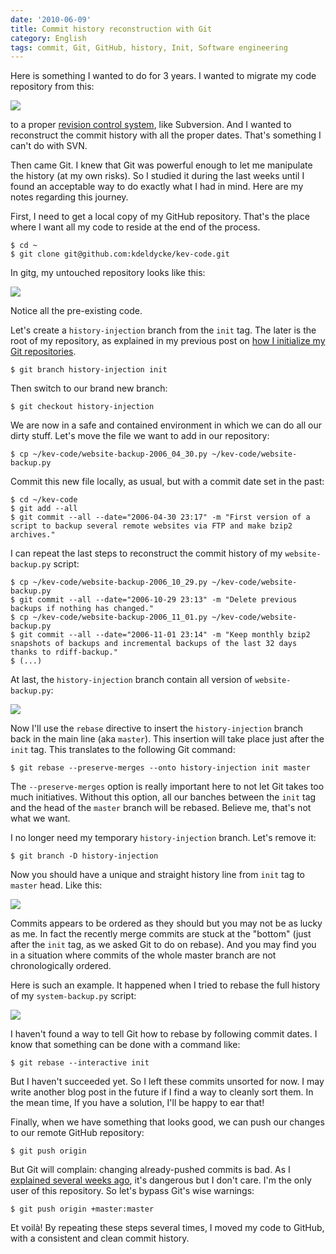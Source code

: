 ```yaml
---
date: '2010-06-09'
title: Commit history reconstruction with Git
category: English
tags: commit, Git, GitHub, history, Init, Software engineering
---
```


Here is something I wanted to do for 3 years. I wanted to migrate my code repository from this:

![]({attach}dumb-code-revision-control-system.png)

to a proper [revision control system](https://en.wikipedia.org/wiki/Revision_control), like Subversion. And I wanted to reconstruct the commit history with all the proper dates. That's something I can't do with SVN.

Then came Git. I knew that Git was powerful enough to let me manipulate the history (at my own risks). So I studied it during the last weeks until I found an acceptable way to do exactly what I had in mind. Here are my notes regarding this journey.

First, I need to get a local copy of my GitHub repository. That's the place where I want all my code to reside at the end of the process.

```shell-session
$ cd ~
$ git clone git@github.com:kdeldycke/kev-code.git
```

In gitg, my untouched repository looks like this:

![]({attach}git-repository-at-start.png)

Notice all the pre-existing code.

Let's create a `history-injection` branch from the `init` tag. The later is the root of my repository, as explained in my previous post on [how I initialize my Git repositories]({filename}/2010/initialize-git-repositories.md).

```shell-session
$ git branch history-injection init
```

Then switch to our brand new branch:

```shell-session
$ git checkout history-injection
```

We are now in a safe and contained environment in which we can do all our dirty stuff. Let's move the file we want to add in our repository:

```shell-session
$ cp ~/kev-code/website-backup-2006_04_30.py ~/kev-code/website-backup.py
```

Commit this new file locally, as usual, but with a commit date set in the past:

```shell-session
$ cd ~/kev-code
$ git add --all
$ git commit --all --date="2006-04-30 23:17" -m "First version of a script to backup several remote websites via FTP and make bzip2 archives."
```

I can repeat the last steps to reconstruct the commit history of my `website-backup.py` script:

```shell-session
$ cp ~/kev-code/website-backup-2006_10_29.py ~/kev-code/website-backup.py
$ git commit --all --date="2006-10-29 23:13" -m "Delete previous backups if nothing has changed."
$ cp ~/kev-code/website-backup-2006_11_01.py ~/kev-code/website-backup.py
$ git commit --all --date="2006-11-01 23:14" -m "Keep monthly bzip2 snapshots of backups and incremental backups of the last 32 days thanks to rdiff-backup."
$ (...)
```

At last, the `history-injection` branch contain all version of `website-backup.py`:

![]({attach}history-injection-branch.png)

Now I'll use the `rebase` directive to insert the `history-injection` branch back in the main line (aka `master`). This insertion will take place just after the `init` tag. This translates to the following Git command:

```shell-session
$ git rebase --preserve-merges --onto history-injection init master
```

The `--preserve-merges` option is really important here to not let Git takes too much initiatives. Without this option, all our banches between the `init` tag and the head of the `master` branch will be rebased. Believe me, that's not what we want.

I no longer need my temporary `history-injection` branch. Let's remove it:

```shell-session
$ git branch -D history-injection
```

Now you should have a unique and straight history line from `init` tag to `master` head. Like this:

![]({attach}rebased-history-injection-branch.png)

Commits appears to be ordered as they should but you may not be as lucky as me. In fact the recently merge commits are stuck at the "bottom" (just after the `init` tag, as we asked Git to do on rebase). And you may find you in a situation where commits of the whole master branch are not chronologically ordered.

Here is such an example. It happened when I tried to rebase the full history of my `system-backup.py` script:

![]({attach}system-backup-script-rebase.png)

I haven't found a way to tell Git how to rebase by following commit dates. I know that something can be done with a command like:

```shell-session
$ git rebase --interactive init
```

But I haven't succeeded yet. So I left these commits unsorted for now. I may write another blog post in the future if I find a way to cleanly sort them. In the mean time, If you have a solution, I'll be happy to ear that!

Finally, when we have something that looks good, we can push our changes to our remote GitHub repository:

```shell-session
$ git push origin
```

But Git will complain: changing already-pushed commits is bad. As I [explained several weeks ago]({filename}/2010/how-to-fix-bad-commit-authorship-git.md), it's dangerous but I don't care. I'm the only user of this repository. So let's bypass Git's wise warnings:

```shell-session
$ git push origin +master:master
```

Et voilà! By repeating these steps several times, I moved my code to GitHub, with a consistent and clean commit history.

